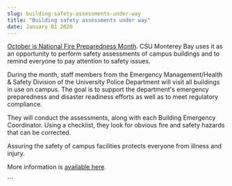 ```yaml
---
slug: building-safety-assessments-under-way
title: "Building safety assessments under way"
date: January 01 2020
---
```


 
<p>
  <a
    href="https://www.awareandprepare.org/news/october-is-fire-preparedness-month/"
    >October is National Fire Preparedness Month</a
  >. CSU Monterey Bay uses it as an opportunity to perform safety assessments of
  campus buildings and to remind everyone to pay attention to safety issues.
</p>
<p>
  During the month, staff members from the Emergency Management/Health &amp;
  Safety Division of the University Police Department will visit all buildings
  in use on campus. The goal is to support the department's emergency
  preparedness and disaster readiness efforts as well as to meet regulatory
  compliance.
</p>
<p>
  They will conduct the assessments, along with each Building Emergency
  Coordinator. Using a checklist, they look for obvious fire and safety hazards
  that can be corrected.
</p>
<p>
  Assuring the safety of campus facilities protects everyone from illness and
  injury.
</p>
<p>
  More information is
  <a
    href="https://police.csumb.edu/news/2013/oct/7/october-fire-preparedness-month"
    >available here</a
  >.
</p>
```
